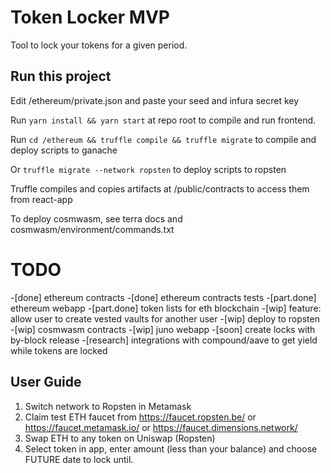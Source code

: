 # Token Locker MVP

Tool to lock your tokens for a given period.

## Run this project

Edit /ethereum/private.json and paste your seed and infura secret key

Run `yarn install && yarn start` at repo root to compile and run frontend.

Run `cd /ethereum && truffle compile && truffle migrate` to compile and deploy scripts to ganache

Or `truffle migrate --network ropsten`  to deploy scripts to ropsten

Truffle compiles and copies artifacts at /public/contracts to access them from react-app

To deploy cosmwasm, see terra docs and cosmwasm/environment/commands.txt

# TODO 

-[done] ethereum contracts
-[done] ethereum contracts tests
-[part.done] ethereum webapp
-[part.done] token lists for eth blockchain
-[wip] feature: allow user to create vested vaults for another user
-[wip] deploy to ropsten
-[wip] cosmwasm contracts
-[wip] juno webapp
-[soon] create locks with by-block release
-[research] integrations with compound/aave to get yield while tokens are locked

## User Guide

1. Switch network to Ropsten in Metamask
2. Claim test ETH faucet from https://faucet.ropsten.be/ or https://faucet.metamask.io/ or https://faucet.dimensions.network/
3. Swap ETH to any token on Uniswap (Ropsten)  
4. Select token in app, enter amount (less than your balance) and choose FUTURE date to lock until. 
